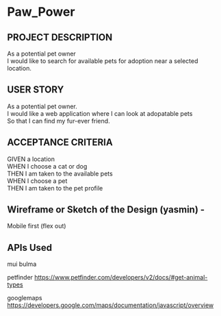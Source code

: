 # Paw_Power
## PROJECT DESCRIPTION
As a potential pet owner   
I would like to search for available pets for adoption near a selected location.

## USER STORY 

As a potential pet owner.  
I would like a web application where I can look at adopatable pets  
So that I can find my fur-ever friend.

## ACCEPTANCE CRITERIA

GIVEN a location  
WHEN I choose a cat or dog  
THEN I am taken to the available pets  
WHEN I choose a pet  
THEN I am taken to the pet profile  

## Wireframe or Sketch of the Design (yasmin) - 

Mobile first (flex out) 

## APIs Used

mui
bulma

petfinder
https://www.petfinder.com/developers/v2/docs/#get-animal-types

googlemaps
https://developers.google.com/maps/documentation/javascript/overview


